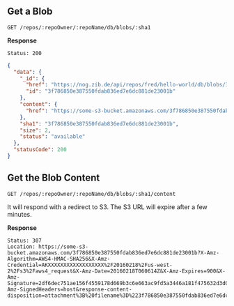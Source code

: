 

<!--
DO NOT EDIT.
This file has been automatically generated by gen-apidoc-nog-blob-blobs.
-->

## Get a Blob

```
GET /repos/:repoOwner/:repoName/db/blobs/:sha1
```

**Response**

```
Status: 200
```

```json
{
  "data": {
    "_id": {
      "href": "https://nog.zib.de/api/repos/fred/hello-world/db/blobs/3f786850e387550fdab836ed7e6dc881de23001b",
      "id": "3f786850e387550fdab836ed7e6dc881de23001b"
    },
    "content": {
      "href": "https://some-s3-bucket.amazonaws.com/3f786850e387550fdab836ed7e6dc881de23001b?X-Amz-Algorithm=AWS4-HMAC-SHA256&X-Amz-Credential=AKXXXXXXXXXXXXXXXXXX%2F20160218%2Fus-west-2%2Fs3%2Faws4_request&X-Amz-Date=20160218T060613Z&X-Amz-Expires=900&X-Amz-Signature=cebc1eebb2665ed09b3460ef7c6dffaf3a13fb1f9f37fe83ac43bd519fdf9b7b&X-Amz-SignedHeaders=host&response-content-disposition=attachment%3B%20filename%3D%223f786850e387550fdab836ed7e6dc881de23001b.dat%22"
    },
    "sha1": "3f786850e387550fdab836ed7e6dc881de23001b",
    "size": 2,
    "status": "available"
  },
  "statusCode": 200
}
```




## Get the Blob Content

```
GET /repos/:repoOwner/:repoName/db/blobs/:sha1/content
```

It will respond with a redirect to S3.  The S3 URL will expire after a few
minutes.

**Response**

```
Status: 307
Location: https://some-s3-bucket.amazonaws.com/3f786850e387550fdab836ed7e6dc881de23001b?X-Amz-Algorithm=AWS4-HMAC-SHA256&X-Amz-Credential=AKXXXXXXXXXXXXXXXXXX%2F20160218%2Fus-west-2%2Fs3%2Faws4_request&X-Amz-Date=20160218T060614Z&X-Amz-Expires=900&X-Amz-Signature=2df6dec751ae156f4559178d669b3c6e663ac9fd5a3446a181f475632d3d02f9&X-Amz-SignedHeaders=host&response-content-disposition=attachment%3B%20filename%3D%223f786850e387550fdab836ed7e6dc881de23001b.dat%22
```


